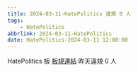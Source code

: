 ```yaml
---
title: 2024-03-11-HatePolitics 違規 0 人
tags:
    - HatePolitics
abbrlink: 2024-03-11-HatePolitics
date: HatePolitics-2024-03-11 12:00:00
---
```

HatePolitics 板 [板規連結](https://www.ptt.cc/bbs/HatePolitics/M.1617115262.A.D60.html)
昨天違規 0 人
